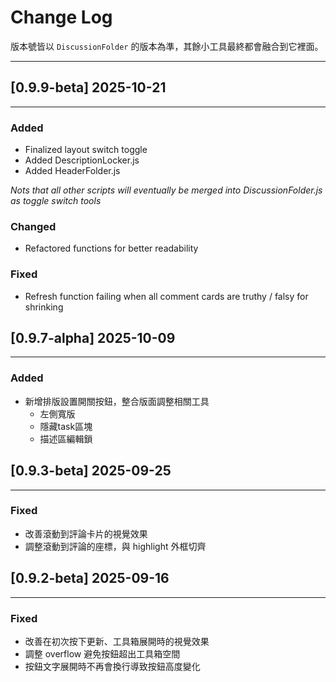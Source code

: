 # Change Log
版本號皆以 `DiscussionFolder` 的版本為準，其餘小工具最終都會融合到它裡面。

---

## [0.9.9-beta] 2025-10-21

---

### Added
- Finalized layout switch toggle
- Added DescriptionLocker.js
- Added HeaderFolder.js

_Nots that all other scripts will eventually be merged into DiscussionFolder.js as toggle switch tools_

### Changed
- Refactored functions for better readability

### Fixed
- Refresh function failing when all comment cards are truthy / falsy for shrinking

## [0.9.7-alpha] 2025-10-09

---

### Added
- 新增排版設置開關按鈕，整合版面調整相關工具
  - 左側寬版
  - 隱藏task區塊
  - 描述區編輯鎖

## [0.9.3-beta] 2025-09-25

---

### Fixed
- 改善滾動到評論卡片的視覺效果
- 調整滾動到評論的座標，與 highlight 外框切齊

## [0.9.2-beta] 2025-09-16

---

### Fixed
- 改善在初次按下更新、工具箱展開時的視覺效果
- 調整 overflow 避免按鈕超出工具箱空間
- 按鈕文字展開時不再會換行導致按鈕高度變化
